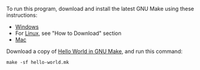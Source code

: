 To run this program, download and install the latest GNU Make using these
instructions:

* [Windows][7]
* For [Linux][8], see "How to Download" section
* [Mac][9]

Download a copy of [Hello World in GNU Make][10], and run this command:

```
make -sf hello-world.mk
```

[7]: https://leangaurav.medium.com/how-to-setup-install-gnu-make-on-windows-324480f1da69
[8]: https://www.incredibuild.com/integrations/gnu-make
[9]: https://formulae.brew.sh/formula/make
[10]: https://github.com/TheRenegadeCoder/sample-programs/blob/main/archive/g/gnu-make/hello-world.mk
